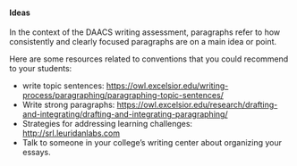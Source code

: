 #### Ideas

In the context of the DAACS writing assessment, paragraphs refer to how consistently and clearly focused paragraphs are on a main idea or point.

Here are some resources related to conventions that you could recommend to your students:

* write topic sentences: https://owl.excelsior.edu/writing-process/paragraphing/paragraphing-topic-sentences/
* Write strong paragraphs: https://owl.excelsior.edu/research/drafting-and-integrating/drafting-and-integrating-paragraphing/
* Strategies for addressing learning challenges: http://srl.leuridanlabs.com
* Talk to someone in your college’s writing center about organizing your essays.
